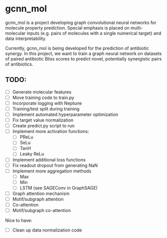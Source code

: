 # gcnn_mol

gcnn_mol is a project developing graph convolutional neural networks for molecule property prediction. Special
emphasis is placed on multi-molecular inputs (e.g. pairs of molecules with a single numerical target) and data 
interpretability.

Currently, gcnn_mol is being developed for the prediction of antibiotic synergy. In this project, we want to train
a graph neural network on datasets of paired antibiotic Bliss scores to predict novel, potentially synergistic
pairs of antibiotics.

## TODO:

- [ ] Generate molecular features
- [ ] Move training code to train.py
- [ ] Incorporate logging with Neptune
- [ ] Training/test split during training
- [ ] Implement automated hyperparameter optimization
- [ ] Fix target value normalization
- [ ] Create predict.py script to run
- [ ] Implement more activation functions:
  - [ ] PReLu
  - [ ] SeLu
  - [ ] TanH
  - [ ] Leaky ReLu
- [ ] Implement additional loss functions
- [ ] Fix readout dropout from generating NaN
- [ ] Implement more aggregation methods
  - [ ] Max
  - [ ] Min
  - [ ] LSTM (see SAGEConv in GraphSAGE)
- [ ] Graph attention mechanism
- [ ] Motif/subgraph attention
- [ ] Co-attention
- [ ] Motif/subgraph co-attention

Nice to have:

- [ ] Clean up data normalization code
